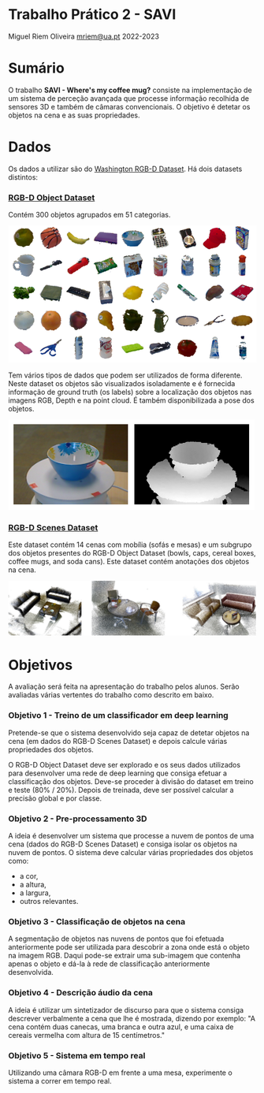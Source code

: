 Trabalho Prático 2 - SAVI
==============
Miguel Riem Oliveira <mriem@ua.pt>
2022-2023

# Sumário

O trabalho **SAVI - Where's my coffee mug?** consiste na implementação de um sistema de perceção avançada que processe informação recolhida de sensores 3D e também de câmaras convencionais.
O objetivo é detetar os objetos na cena e as suas propriedades.

# Dados

Os dados a utilizar são do [Washington RGB-D Dataset](http://rgbd-dataset.cs.washington.edu/dataset/). Há dois datasets distintos: 

### [RGB-D Object Dataset](http://rgbd-dataset.cs.washington.edu/dataset/)

Contém 300 objetos agrupados em 51 categorias. 

![Image](docs/rgbd_dataset2.png)

Tem vários tipos de dados que podem ser utilizados de forma diferente. Neste dataset os objetos são visualizados isoladamente e é fornecida informação de ground truth (os labels) sobre a localização dos objetos nas imagens RGB, Depth e na point cloud. É também disponibilizada a pose dos objetos.

![Image](docs/rgbd.png)

### [RGB-D Scenes Dataset](http://rgbd-dataset.cs.washington.edu/dataset/rgbd-scenes-v2/)

Este dataset contém 14 cenas com mobília (sofás e mesas) e um subgrupo dos objetos presentes do RGB-D Object Dataset (bowls, caps, cereal boxes, coffee mugs, and soda cans). 
Este dataset contém anotações dos objetos na cena.

![Image](docs/rgbd_scenes_v2.png)

# Objetivos

A avaliação será feita na apresentação do trabalho pelos alunos. Serão avaliadas várias vertentes do trabalho como descrito em baixo. 

### Objetivo 1 - Treino de um classificador em deep learning

Pretende-se que o sistema desenvolvido seja capaz de detetar objetos na cena (em dados do RGB-D Scenes Dataset) e depois calcule várias propriedades dos objetos.

O RGB-D Object Dataset deve ser explorado e os seus dados utilizados para desenvolver uma rede de deep learning que consiga efetuar a classificação dos objetos.
Deve-se proceder à divisão do dataset em treino e teste (80% / 20%). Depois de treinada, deve ser possível calcular a precisão global e por classe.

### Objetivo 2 - Pre-processamento 3D

A ideia é desenvolver um sistema que processe a nuvem de pontos de uma cena (dados do RGB-D Scenes Dataset) e consiga isolar os objetos na nuvem de pontos. O sistema deve calcular várias propriedades dos objetos como:

- a cor,
- a altura,
- a largura,
- outros relevantes.

### Objetivo 3 - Classificação de objetos na cena

A segmentação de objetos nas nuvens de pontos que foi efetuada anteriormente pode ser utilizada para descobrir a zona onde está o objeto na imagem RGB. Daqui pode-se extrair uma sub-imagem que contenha apenas o objeto e dá-la à rede de classificação anteriormente desenvolvida.

### Objetivo 4 - Descrição áudio da cena

A ideia é utilizar um sintetizador de discurso para que o sistema consiga descrever verbalmente a cena que lhe é mostrada, dizendo por exemplo: "A cena contém duas canecas, uma branca e outra azul, e uma caixa de cereais vermelha com altura de 15 centímetros."

### Objetivo 5 - Sistema em tempo real

Utilizando uma câmara RGB-D em frente a uma mesa, experimente o sistema a correr em tempo real.


